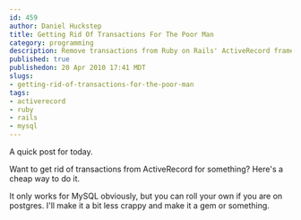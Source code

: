```yaml
--- 
id: 459
author: Daniel Huckstep
title: Getting Rid Of Transactions For The Poor Man
category: programming
description: Remove transactions from Ruby on Rails' ActiveRecord framework
published: true
publishedon: 20 Apr 2010 17:41 MDT
slugs: 
- getting-rid-of-transactions-for-the-poor-man
tags: 
- activerecord
- ruby
- rails
- mysql
---
```

A quick post for today.

Want to get rid of transactions from ActiveRecord for something? Here's
a cheap way to do it.

<script type='text/javascript' src="http://gist.github.com/373215.js?file=no_transactions.rb"></script>

It only works for MySQL obviously, but you can roll your own if you are
on postgres. I'll make it a bit less crappy and make it a gem or
something.
